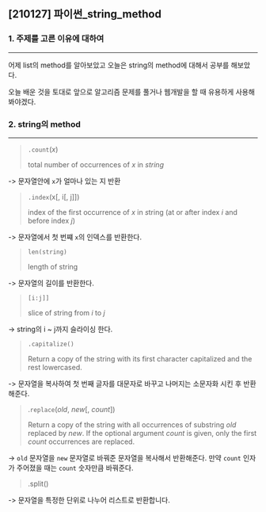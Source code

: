 ## [210127] 파이썬_string_method

### 1. 주제를 고른 이유에 대하여

---

어제 list의 method를 알아보았고 오늘은 string의 method에 대해서 공부를 해보았다.

오늘 배운 것을 토대로 앞으로 알고리즘 문제를 풀거나 웹개발을 할 때 유용하게 사용해봐야겠다.



### 2.  string의 method

---

> `.count`(*x*)
>
>  total number of occurrences of *x* in *string*

-> 문자열안에 `x`가 얼마나 있는 지 반환



> `.index`(x[, i[, j]])
>
>  index of the first occurrence of *x* in *s*tring (at or after index *i* and before index *j*)

-> 문자열에서 첫 번쨰 `x`의 인덱스를 반환한다. 



> `len(string)`
>
>  length of string

-> 문자열의 길이를 반환한다.



> `[i:j]]`
>
> slice of *s*tring from *i* to *j*

->  string의 i ~ j까지 슬라이싱 한다.



> `.capitalize()`
>
> Return a copy of the string with its first character capitalized and the rest lowercased.

-> 문자열을 복사하여 첫 번째 글자를 대문자로 바꾸고 나머지는 소문자화 시킨 후 반환해준다.



> .`replace`(*old*, *new*[, *count*])
>
> Return a copy of the string with all occurrences of substring *old* replaced by *new*. If the optional argument *count* is given, only the first *count* occurrences are replaced.

-> `old` 문자열을 `new` 문자열로 바꿔준 문자열을 복사해서 반환해준다. 만약 `count` 인자가 주어졌을 때는 `count` 숫자만큼 바꿔준다.



> .split()

->  문자열을 특정한 단위로 나누어 리스트로 반환합니다.

